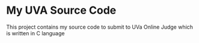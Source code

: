 # My UVA Source Code
This project contains my source code to submit to UVa Online Judge which is written in C language
